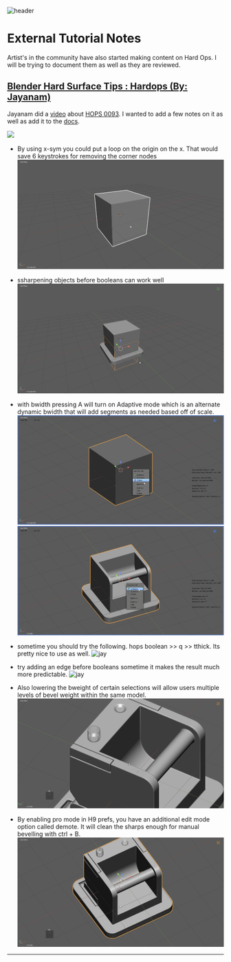 ![header](img/banner.gif)

# External Tutorial Notes
Artist's in the community have also started making content on Hard Ops. I will be trying to document them as well as they are reviewed.

## [Blender Hard Surface Tips : Hardops (By: Jayanam)](http://www.youtube.com/watch?v=ltuD1wg9MoE)

Jayanam did a [video](http://www.youtube.com/watch?v=ltuD1wg9MoE) about [HOPS 0093](https://gumroad.com/l/hardops/). I wanted to add a few notes on it as well as add it to the [docs](https://hardops-manual.readthedocs.io/en/latest/).

[![](http://img.youtube.com/vi/ltuD1wg9MoE/0.jpg)](http://www.youtube.com/watch?v=ltuD1wg9MoE "")

- By using x-sym you could put a loop on the origin on the x. That would save 6 keystrokes for removing the corner nodes
![jay](img/jayanam/1.gif)

- ssharpening objects before booleans can work well
![jay](img/jayanam/2.gif)

- with bwidth pressing A will turn on Adaptive mode which is an alternate dynamic bwidth that will add segments as needed based off of scale.
![jay](img/jayanam/4.gif)
![jay](img/jayanam/3.gif)

- sometime you should try the following. hops boolean >> q >> tthick. Its pretty nice to use as well.
![jay](img/jayanam/5.gif)

- try adding an edge before booleans sometime it makes the result much more predictable.
![jay](img/jayanam/6.gif)

- Also lowering the bweight of certain selections will allow users multiple levels of bevel weight within the same model.
![jay](img/jayanam/7.gif)

- By enabling pro mode in H9 prefs, you have an additional edit mode option called demote. It will clean the sharps enough for manual bevelling with ctrl + B.
![jay](img/jayanam/8.gif)

___
